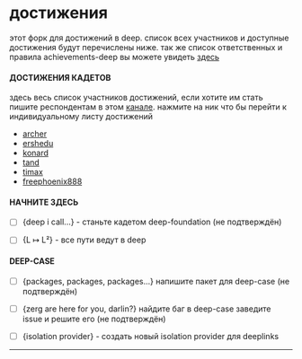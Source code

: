 # достижения
этот форк для достижений в deep. список всех участников и доступные достижения будут перечислены ниже. так же список ответственных и правила achievements-deep вы можете увидеть [здесь](achievement-consensus-tenets.md)


#### ДОСТИЖЕНИЯ КАДЕТОВ
здесь весь список участников достижений, если хотите им стать пишите респондентам в этом [канале](https://discord.com/channels/739430470345031692/1091434067993571489). нажмите на ник что бы перейти к индивидуальному листу достижений

- [archer](members/Archer.md)
- [ershedu](members/Ershedu.md)
- [konard](members/Konard.md)
- [tand](members/Tand.md)
- [timax](members/Timax.md)
- [freephoenix888](members/freephoenix888.md)


#### НАЧНИТЕ ЗДЕСЬ
- [ ] {deep i call...} - станьте кадетом deep-foundation (не подтверждён)
- [ ] {L ↦ L²} - все пути ведут в deep


#### DEEP-CASE
- [ ] {packages, packages, packages...} напишите пакет для deep-case (не подтверждён)
- [ ] {zerg are here for you, darlin?} найдите баг в deep-case заведите issue и решите его (не подтверждён)
- [ ] {isolation provider} - создать новый isolation provider для deeplinks


---